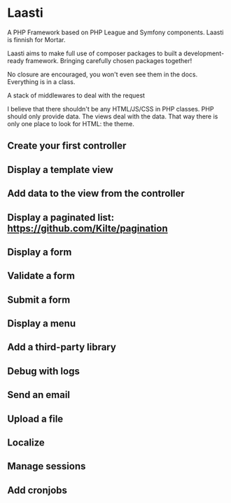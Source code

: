 # Laasti
A PHP Framework based on PHP League and Symfony components. Laasti is finnish for Mortar. 

Laasti aims to make full use of composer packages to built a development-ready framework. Bringing carefully chosen packages together!

No closure are encouraged, you won't even see them in the docs. Everything is in a class.

A stack of middlewares to deal with the request

I believe that there shouldn't be any HTML/JS/CSS in PHP classes. PHP should only provide data. The views deal with the data. That way there is only one place to look for HTML: the theme.

## Create your first controller

## Display a template view

## Add data to the view from the controller

## Display a paginated list: https://github.com/Kilte/pagination

## Display a form

## Validate a form

## Submit a form

## Display a menu

## Add a third-party library

## Debug with logs

## Send an email

## Upload a file

## Localize

## Manage sessions

## Add cronjobs


